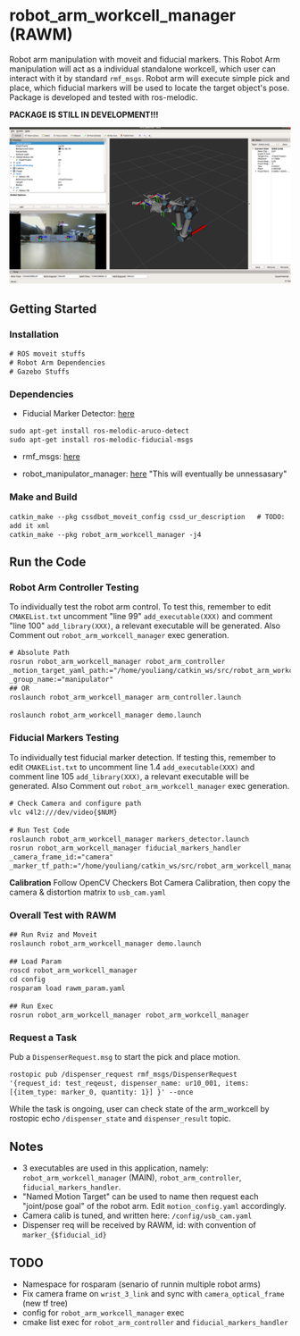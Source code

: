 # robot_arm_workcell_manager (RAWM)
Robot arm manipulation with moveit and fiducial markers. This Robot Arm manipulation will act as a individual standalone workcell, which user can interact with it by standard `rmf_msgs`. Robot arm will execute simple pick and place, which fiducial markers will be used to locate the target object's pose. Package is developed and tested with ros-melodic. 

**PACKAGE IS STILL IN DEVELOPMENT!!!**

![alt text](/documentations/rviz_bot.png?)


## Getting Started

### Installation
```
# ROS moveit stuffs
# Robot Arm Dependencies
# Gazebo Stuffs
```

### Dependencies
- Fiducial Marker Detector: [here](https://github.com/UbiquityRobotics/fiducials)
```
sudo apt-get install ros-melodic-aruco-detect
sudo apt-get install ros-melodic-fiducial-msgs
```
- rmf_msgs: [here](null)

- robot_manipulator_manager: [here](https://github.com/tanyouliang95/robot_manipulator_control)
   "This will eventually be unnessasary"


### Make and Build
```
catkin_make --pkg cssdbot_moveit_config cssd_ur_description   # TODO: add it xml
catkin_make --pkg robot_arm_workcell_manager -j4
```

## Run the Code

### Robot Arm Controller Testing

To individually test the robot arm control. To test this, remember to edit `CMAKEList.txt` uncomment "line 99" `add_executable(XXX)` and comment "line 100" `add_library(XXX)`, a relevant executable will be generated. Also Comment out 
`robot_arm_workcell_manager` exec generation.

```
# Absolute Path
rosrun robot_arm_workcell_manager robot_arm_controller _motion_target_yaml_path:="/home/youliang/catkin_ws/src/robot_arm_workcell_manager/config/motion_target.yaml" _group_name:="manipulator"
## OR
roslaunch robot_arm_workcell_manager arm_controller.launch

roslaunch robot_arm_workcell_manager demo.launch
```

### Fiducial Markers Testing

To individually test fiducial marker detection. If testing this, remember to edit `CMAKEList.txt` to uncomment line 1.4 `add_executable(XXX)` and comment line 105 `add_library(XXX)`, a relevant executable will be generated. Also Comment out 
`robot_arm_workcell_manager` exec generation.

```
# Check Camera and configure path
vlc v4l2:///dev/video{$NUM}

# Run Test Code
roslaunch robot_arm_workcell_manager markers_detector.launch
rosrun robot_arm_workcell_manager fiducial_markers_handler _camera_frame_id:="camera" _marker_tf_path:="/home/youliang/catkin_ws/src/robot_arm_workcell_manager/config/markers_tf.yaml"
```

**Calibration**
Follow OpenCV Checkers Bot Camera Calibration, then copy the camera & distortion matrix to `usb_cam.yaml`


### Overall Test with RAWM
```
## Run Rviz and Moveit
roslaunch robot_arm_workcell_manager demo.launch

## Load Param
roscd robot_arm_workcell_manager
cd config
rosparam load rawm_param.yaml

## Run Exec
rosrun robot_arm_workcell_manager robot_arm_workcell_manager
```

### Request a Task 

Pub a `DispenserRequest.msg` to start the pick and place motion.
```
rostopic pub /dispenser_request rmf_msgs/DispenserRequest '{request_id: test_reqeust, dispenser_name: ur10_001, items:[{item_type: marker_0, quantity: 1}] }' --once
```

While the task is ongoing, user can check state of the arm_workcell by rostopic echo `/dispenser_state` and `dispenser_result` topic. 


## Notes
- 3 executables are used in this application, namely: `robot_arm_workcell_manager` (MAIN), `robot_arm_controller`, `fiducial_markers_handler`.
- "Named Motion Target" can be used to name then request each "joint/pose goal" of the robot arm. Edit `motion_config.yaml` accordingly.
- Camera calib is tuned, and written here: `/config/usb_cam.yaml`
- Dispenser req will be received by RAWM, id: with convention of `marker_{$fiducial_id}`

## TODO
- Namespace for rosparam (senario of runnin multiple robot arms)
- Fix camera frame on `wrist_3_link` and sync with `camera_optical_frame`  (new tf tree)
- config for `robot_arm_workcell_manager` exec
- cmake list exec for `robot_arm_controller` and `fiducial_markers_handler`
